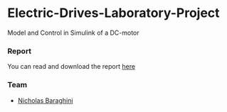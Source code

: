 # Electric-Drives-Laboratory-Project
Model and Control in Simulink of a DC-motor 
### Report
You can read and download the report [here](https://github.com/NicholasBaraghini/Electric-Drives-Laboratory-Project/files/7914023/ELECTRIC_DRIVE_LABORATORY_REPORT.pdf)

### Team
- [Nicholas Baraghini](https://github.com/NicholasBaraghini) 
